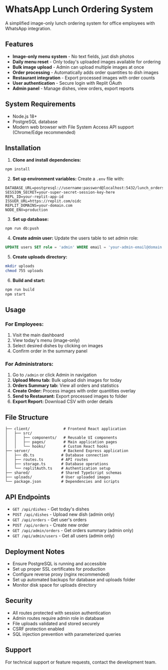 # WhatsApp Lunch Ordering System

A simplified image-only lunch ordering system for office employees with WhatsApp integration.

## Features

- **Image-only menu system** - No text fields, just dish photos
- **Daily menu reset** - Only today's uploaded images available for ordering
- **Bulk image upload** - Admin can upload multiple images at once
- **Order processing** - Automatically adds order quantities to dish images
- **Restaurant integration** - Export processed images with order counts
- **User authentication** - Secure login with Replit OAuth
- **Admin panel** - Manage dishes, view orders, export reports

## System Requirements

- Node.js 18+ 
- PostgreSQL database
- Modern web browser with File System Access API support (Chrome/Edge recommended)

## Installation

1. **Clone and install dependencies:**
```bash
npm install
```

2. **Set up environment variables:**
Create a `.env` file with:
```env
DATABASE_URL=postgresql://username:password@localhost:5432/lunch_orders
SESSION_SECRET=your-super-secret-session-key-here
REPL_ID=your-replit-app-id
ISSUER_URL=https://replit.com/oidc
REPLIT_DOMAINS=your-domain.com
NODE_ENV=production
```

3. **Set up database:**
```bash
npm run db:push
```

4. **Create admin user:**
Update the users table to set admin role:
```sql
UPDATE users SET role = 'admin' WHERE email = 'your-admin-email@domain.com';
```

5. **Create uploads directory:**
```bash
mkdir uploads
chmod 755 uploads
```

6. **Build and start:**
```bash
npm run build
npm start
```

## Usage

### For Employees:
1. Visit the main dashboard
2. View today's menu (image-only)
3. Select desired dishes by clicking on images
4. Confirm order in the summary panel

### For Administrators:
1. Go to `/admin` or click Admin in navigation
2. **Upload Menu tab:** Bulk upload dish images for today
3. **Orders Summary tab:** View all orders and statistics
4. **Create Order:** Process images with order quantities overlay
5. **Send to Restaurant:** Export processed images to folder
6. **Export Report:** Download CSV with order details

## File Structure

```
├── client/               # Frontend React application
│   ├── src/
│   │   ├── components/   # Reusable UI components
│   │   ├── pages/        # Main application pages
│   │   └── hooks/        # Custom React hooks
├── server/               # Backend Express application
│   ├── db.ts            # Database connection
│   ├── routes.ts        # API routes
│   ├── storage.ts       # Database operations
│   └── replitAuth.ts    # Authentication setup
├── shared/              # Shared TypeScript schemas
├── uploads/             # User uploaded images
└── package.json         # Dependencies and scripts
```

## API Endpoints

- `GET /api/dishes` - Get today's dishes
- `POST /api/dishes` - Upload new dish (admin only)
- `GET /api/orders` - Get user's orders
- `POST /api/orders` - Create new order
- `GET /api/admin/orders` - Get orders summary (admin only)
- `GET /api/admin/users` - Get all users (admin only)

## Deployment Notes

- Ensure PostgreSQL is running and accessible
- Set up proper SSL certificates for production
- Configure reverse proxy (nginx recommended)
- Set up automated backups for database and uploads folder
- Monitor disk space for uploads directory

## Security

- All routes protected with session authentication
- Admin routes require admin role in database
- File uploads validated and stored securely
- CSRF protection enabled
- SQL injection prevention with parameterized queries

## Support

For technical support or feature requests, contact the development team.